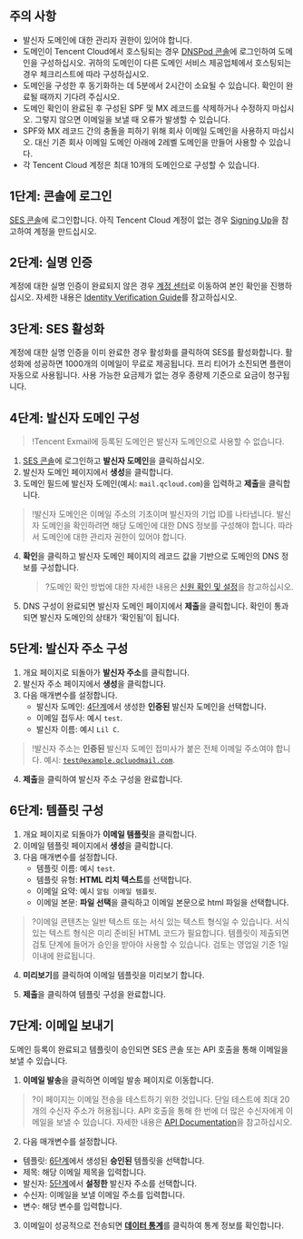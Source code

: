 ## 주의 사항
- 발신자 도메인에 대한 관리자 권한이 있어야 합니다.
- 도메인이 Tencent Cloud에서 호스팅되는 경우 [DNSPod 콘솔](https://console.cloud.tencent.com/cns)에 로그인하여 도메인을 구성하십시오. 귀하의 도메인이 다른 도메인 서비스 제공업체에서 호스팅되는 경우 체크리스트에 따라 구성하십시오.
- 도메인을 구성한 후 동기화하는 데 5분에서 2시간이 소요될 수 있습니다. 확인이 완료될 때까지 기다려 주십시오.
- 도메인 확인이 완료된 후 구성된 SPF 및 MX 레코드를 삭제하거나 수정하지 마십시오. 그렇지 않으면 이메일을 보낼 때 오류가 발생할 수 있습니다.
- SPF와 MX 레코드 간의 충돌을 피하기 위해 회사 이메일 도메인을 사용하지 마십시오. 대신 기존 회사 이메일 도메인 아래에 2레벨 도메인을 만들어 사용할 수 있습니다.
- 각 Tencent Cloud 계정은 최대 10개의 도메인으로 구성할 수 있습니다.

## 1단계: 콘솔에 로그인[](id:Step1)
[SES 콘솔](https://console.cloud.tencent.com/ses)에 로그인합니다. 아직 Tencent Cloud 계정이 없는 경우 [Signing Up](https://intl.cloud.tencent.com/document/product/378/17985)을 참고하여 계정을 만드십시오.

## 2단계: 실명 인증[](id:Step2)
계정에 대한 실명 인증이 완료되지 않은 경우 [계정 센터](https://console.cloud.tencent.com/developer)로 이동하여 본인 확인을 진행하십시오. 자세한 내용은 [Identity Verification Guide](https://intl.cloud.tencent.com/document/product/378/3629)를 참고하십시오.

## 3단계: SES 활성화[](id:Step3)
계정에 대한 실명 인증을 이미 완료한 경우 활성화를 클릭하여 SES를 활성화합니다. 활성화에 성공하면 1000개의 이메일이 무료로 제공됩니다.
프리 티어가 소진되면 플랜이 자동으로 사용됩니다. 사용 가능한 요금제가 없는 경우 종량제 기준으로 요금이 청구됩니다.

## 4단계: 발신자 도메인 구성[](id:Step4)
>!Tencent Exmail에 등록된 도메인은 발신자 도메인으로 사용할 수 없습니다.

1. [SES 콘솔](https://console.cloud.tencent.com/ses)에 로그인하고 **발신자 도메인**을 클릭하십시오.
2. 발신자 도메인 페이지에서 **생성**을 클릭합니다.
3. 도메인 필드에 발신자 도메인(예시: `mail.qcloud.com`)을 입력하고 **제출**을 클릭합니다.
>!발신자 도메인은 이메일 주소의 기초이며 발신자의 기업 ID를 나타냅니다. 발신자 도메인을 확인하려면 해당 도메인에 대한 DNS 정보를 구성해야 합니다. 따라서 도메인에 대한 관리자 권한이 있어야 합니다.

4. **확인**을 클릭하고 발신자 도메인 페이지의 레코드 값을 기반으로 도메인의 DNS 정보를 구성합니다.
   
	 >?도메인 확인 방법에 대한 자세한 내용은 [신원 확인 및 설정](https://intl.cloud.tencent.com/document/product/1084/42371)을 참고하십시오.
5. DNS 구성이 완료되면 발신자 도메인 페이지에서 **제출**을 클릭합니다. 확인이 통과되면 발신자 도메인의 상태가 ‘확인됨’이 됩니다.

## 5단계: 발신자 주소 구성[](id:Step5)

1. 개요 페이지로 되돌아가 **발신자 주소**를 클릭합니다.
2. 발신자 주소 페이지에서 **생성**을 클릭합니다.
3. 다음 매개변수를 설정합니다.
	- 발신자 도메인: [4단계](#Step4)에서 생성한 **인증된** 발신자 도메인을 선택합니다.
	- 이메일 접두사: 예시 `test`.
	- 발신자 이름: 예시 `Lil C`.
>!발신자 주소는 **인증된** 발신자 도메인 접미사가 붙은 전체 이메일 주소여야 합니다.
>예시: <code>test@example.qcluodmail.com</code>.

4. **제출**을 클릭하여 발신자 주소 구성을 완료합니다.

## 6단계: 템플릿 구성[](id:Step6)
1. 개요 페이지로 되돌아가 **이메일 템플릿**을 클릭합니다.
2. 이메일 템플릿 페이지에서 **생성**을 클릭합니다.
3. 다음 매개변수를 설정합니다.
	- 템플릿 이름: 예시 `test`.
	- 템플릿 유형: **HTML 리치 텍스트**를 선택합니다.
	- 이메일 요약: 예시 `알림 이메일 템플릿`.
	- 이메일 본문: **파일 선택**을 클릭하고 이메일 본문으로 html 파일을 선택합니다.
>?이메일 콘텐츠는 일반 텍스트 또는 서식 있는 텍스트 형식일 수 있습니다. 서식 있는 텍스트 형식은 미리 준비된 HTML 코드가 필요합니다. 템플릿이 제출되면 검토 단계에 들어가 승인을 받아야 사용할 수 있습니다. 검토는 영업일 기준 1일 이내에 완료됩니다.

4. **미리보기**를 클릭하여 이메일 템플릿을 미리보기 합니다.

5. **제출**을 클릭하여 템플릿 구성을 완료합니다.

## 7단계: 이메일 보내기[](id:Step7)
도메인 등록이 완료되고 템플릿이 승인되면 SES 콘솔 또는 API 호출을 통해 이메일을 보낼 수 있습니다.
1. **이메일 발송**을 클릭하면 이메일 발송 페이지로 이동합니다.
>?이 페이지는 이메일 전송을 테스트하기 위한 것입니다. 단일 테스트에 최대 20개의 수신자 주소가 허용됩니다. API 호출을 통해 한 번에 더 많은 수신자에게 이메일을 보낼 수 있습니다. 자세한 내용은 [API Documentation](https://intl.cloud.tencent.com/document/product/1084/39408)을 참고하십시오.
2. 다음 매개변수를 설정합니다.
 - 템플릿: [6단계](#Step6)에서 생성된 **승인된** 템플릿을 선택합니다.
 - 제목: 해당 이메일 제목을 입력합니다.
 - 발신자: [5단계](#Step5)에서 **설정한** 발신자 주소를 선택합니다.
 - 수신자: 이메일을 보낼 이메일 주소를 입력합니다.
 - 변수: 해당 변수를 입력합니다.
3. 이메일이 성공적으로 전송되면 [**데이터 통계**](https://console.cloud.tencent.com/ses/stats)를 클릭하여 통계 정보를 확인합니다.

